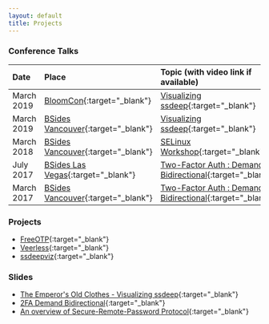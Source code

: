 ```yaml
---
layout: default
title: Projects
---
```


### Conference Talks

| Date          | Place					| Topic (with video link if available) |
| :-------------|:------------- |:-----|
| March 2019|[BloomCon](https://intranet.bloomu.edu/bloomcon){:target="_blank"}|[Visualizing ssdeep](https://bupmediasite.passhe.edu/Mediasite/Showcase/bloomcon/Presentation/f99fd7156b7041e9870394a6c54193fd1d){:target="_blank"}|
| March 2019|[BSides Vancouver](https://www.bsidesvancouver.com/joe-kirwin){:target="_blank"}|[Visualizing ssdeep](https://github.com/joekir/ssdeepviz){:target="_blank"}|
| March 2018|[BSides Vancouver](https://www.bsidesvancouver.com/joe-kirwin){:target="_blank"}|[SELinux Workshop](https://github.com/joekir/selinux-workshop){:target="_blank"}|
|July 2017|[BSides Las Vegas](https://bsideslv2017.sched.com/event/BNGU){:target="_blank"}|[Two-Factor Auth : Demand Bidirectional](https://www.youtube.com/watch?v=J9Pd2JbYE44){:target="_blank"}|
|March 2017 | [BSides Vancouver](https://bsidesvancouver.com/speaker/speaker-3-day-1-track-2/){:target="_blank"}| [Two-Factor Auth : Demand Bidirectional](https://www.youtube.com/watch?v=aNW4CHfvYTs){:target="_blank"}|

### Projects

* [FreeOTP](https://github.com/freeotp/freeotp-android){:target="_blank"}     
* [Veerless](https://github.com/joekir/veerless){:target="_blank"}
* [ssdeepviz](https://github.com/joekir/ssdeepviz){:target="_blank"}

### Slides

* [The Emperor's Old Clothes - Visualizing ssdeep](https://docs.google.com/presentation/d/e/2PACX-1vTbRtG0z2zsvYaIv9EwSVunOjhuZoxZMmxfJhFPlLJwgC85JISulZgKm7w8bEaQHA/pub?start=true&loop=false&delayms=3000#slide=id.p21){:target="_blank"}
* [2FA Demand Bidirectional](https://www.josephkirwin.com/2FA-Demand-Bidirectional/){:target="_blank"}
* [An overview of Secure-Remote-Password Protocol](https://www.josephkirwin.com/srp-talk){:target="_blank"}
